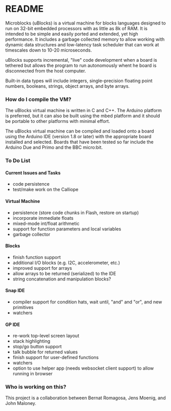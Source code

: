 # README #

Microblocks (uBlocks) is a virtual machine for blocks
languages designed to run on 32-bit embedded processors with
as little as 8k of RAM. It is intended to be simple and
easily ported and extended, yet high performance. It
includes a garbage collected memory to allow working with
dynamic data structures and low-latency task scheduler
that can work at timescales down to 10-20 microseconds.

uBlocks supports incremental, "live" code development when
a board is tethered but allows the program to run autonomously
whent he board is disconnected from the host computer.

Built-in data types will include integers, single-precision
floating point numbers, booleans, strings, object arrays,
and byte arrays.

### How do I compile the VM? ###

The uBlocks virtual machine is written in C and C++.
The Arduino platform is preferred, but it can also
be built using the mbed platform and it should be
portable to other platforms with minimal effort.

The uBlocks virtual machine can be compiled and loaded onto
a board using the Arduino IDE (version 1.8 or later)
with the appropriate board installed and selected.
Boards that have been tested so far include the
Arduino Due and Primo and the BBC micro:bit.

### To Do List

#### Current Issues and Tasks ####

  * code persistence
  * test/make work on the Calliope

#### Virtual Machine ####

  * persistence (store code chunks in Flash, restore on startup)
  * incorporate immediate floats
  * mixed-mode int/float arithmetic
  * support for function parameters and local variables
  * garbage collector

#### Blocks ####

  * finish function support
  * additional I/O blocks (e.g. I2C, accelerometer, etc.)
  * improved support for arrays
  * allow arrays to be returned (serialized) to the IDE
  * string concatenation and manipulation blocks?

#### Snap IDE ####

  * compiler support for condition hats, wait until, "and" and "or", and new primitives
  * watchers

#### GP IDE ####

  * re-work top-level screen layout
  * stack highlighting
  * stop/go button support
  * talk bubble for returned values
  * finish support for user-defined functions
  * watchers
  * option to use helper app (needs websocket client support) to allow running in browser

### Who is working on this? ###

This project is a collaboration between Bernat Romagosa, Jens Moenig,
and John Maloney.
